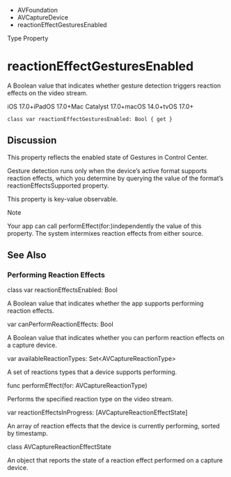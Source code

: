 

- AVFoundation
- AVCaptureDevice
-  reactionEffectGesturesEnabled 

Type Property

# reactionEffectGesturesEnabled

A Boolean value that indicates whether gesture detection triggers reaction effects on the video stream.

iOS 17.0+iPadOS 17.0+Mac Catalyst 17.0+macOS 14.0+tvOS 17.0+

``` source
class var reactionEffectGesturesEnabled: Bool { get }
```

## Discussion

This property reflects the enabled state of Gestures in Control Center.

Gesture detection runs only when the device’s active format supports reaction effects, which you determine by querying the value of the format’s reactionEffectsSupported property.

This property is key-value observable.

Note

Your app can call performEffect(for:)independently the value of this property. The system intermixes reaction effects from either source.

## See Also

### Performing Reaction Effects

class var reactionEffectsEnabled: Bool

A Boolean value that indicates whether the app supports performing reaction effects.

var canPerformReactionEffects: Bool

A Boolean value that indicates whether you can perform reaction effects on a capture device.

var availableReactionTypes: Set&lt;AVCaptureReactionType>

A set of reactions types that a device supports performing.

func performEffect(for: AVCaptureReactionType)

Performs the specified reaction type on the video stream.

var reactionEffectsInProgress: [AVCaptureReactionEffectState]

An array of reaction effects that the device is currently performing, sorted by timestamp.

class AVCaptureReactionEffectState

An object that reports the state of a reaction effect performed on a capture device.

